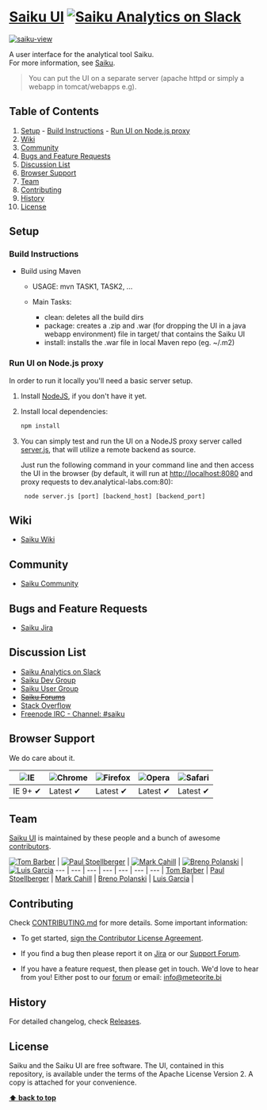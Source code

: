 # [Saiku UI](http://www.meteorite.bi) [![Saiku Analytics on Slack](http://chat.meteorite.bi/badge.svg)](http://chat.meteorite.bi/)

[![saiku-view](http://www.meteorite.bi/images/chart1.jpg)](http://demo.saikuanalytics.com)

A user interface for the analytical tool Saiku. <br />
For more information, see [Saiku](http://www.meteorite.bi).

> You can put the UI on a separate server (apache httpd or simply a webapp in tomcat/webapps e.g).

## Table of Contents
  1. [Setup](#setup)
  	- [Build Instructions](#build-instructions)
  	- [Run UI on Node.js proxy](#run-ui-on-nodejs-proxy)
  3. [Wiki](#wiki)
  4. [Community](#community)
  5. [Bugs and Feature Requests](#bugs-and-feature-requests)
  6. [Discussion List](#discussion-list)
  7. [Browser Support](#browser-support)
  8. [Team](#team)
  9. [Contributing](#contributing)
  10. [History](#history)
  11. [License](#license)

## Setup

### Build Instructions

* Build using Maven

	- USAGE: mvn TASK1, TASK2, ...
	
	- Main Tasks:
	
		+ clean: deletes all the build dirs
		+ package: creates a .zip and .war (for dropping the UI in a java webapp environment) file in target/ that contains the Saiku UI
		+ install: installs the .war file in local Maven repo (eg. ~/.m2)

### Run UI on Node.js proxy

In order to run it locally you'll need a basic server setup.

1. Install [NodeJS](http://nodejs.org/download/), if you don't have it yet.
2. Install local dependencies:

	```sh
	npm install
	```
3. You can simply test and run the UI on a NodeJS proxy server called [server.js](https://github.com/OSBI/saiku-ui/blob/master/server.js), that will utilize a remote backend as source.

	Just run the following command in your command line and then access the UI in
	the browser (by default, it will run at [http://localhost:8080](http://localhost:8080) and proxy requests to dev.analytical-labs.com:80):

		node server.js [port] [backend_host] [backend_port]

## Wiki

* [Saiku Wiki](http://wiki.meteorite.bi/display/SAIK/Saiku)

## Community

* [Saiku Community](http://community.meteorite.bi/)

## Bugs and Feature Requests

* [Saiku Jira](http://jira.meteorite.bi/)

## Discussion List

* [Saiku Analytics on Slack](http://chat.meteorite.bi/)
* [Saiku Dev Group](https://groups.google.com/a/saiku.meteorite.bi/forum/#!forum/dev)
* [Saiku User Group](https://groups.google.com/a/saiku.meteorite.bi/forum/#!forum/user)
* [<strike>Saiku Forums</strike>](http://forums.meteorite.bi/)
* [Stack Overflow](http://stackoverflow.com/questions/tagged/saiku)
* [Freenode IRC - Channel: #saiku](http://irc.lc/freenode/%23saiku/t4nk@)

## Browser Support

We do care about it.

![IE](https://raw.github.com/alrra/browser-logos/master/internet-explorer/internet-explorer_48x48.png) | ![Chrome](https://raw.github.com/alrra/browser-logos/master/chrome/chrome_48x48.png) | ![Firefox](https://raw.github.com/alrra/browser-logos/master/firefox/firefox_48x48.png) | ![Opera](https://raw.github.com/alrra/browser-logos/master/opera/opera_48x48.png) | ![Safari](https://raw.github.com/alrra/browser-logos/master/safari/safari_48x48.png)
--- | --- | --- | --- | --- |
IE 9+ ✔ | Latest ✔ | Latest ✔ | Latest ✔ | Latest ✔ |

## Team

[Saiku UI](http://www.meteorite.bi) is maintained by these people and a bunch of awesome [contributors](https://github.com/OSBI/saiku-ui/graphs/contributors).

[![Tom Barber](https://avatars0.githubusercontent.com/u/103544?v=2&s=70)](https://github.com/buggtb) | [![Paul Stoellberger](https://avatars3.githubusercontent.com/u/454645?v=2&s=70)](https://github.com/pstoellberger) | [![Mark Cahill](https://avatars3.githubusercontent.com/u/200365?v=2&s=70)](https://github.com/thinkjson) | [![Breno Polanski](https://avatars1.githubusercontent.com/u/1894191?v=2&s=70)](https://github.com/brenopolanski) | [![Luis Garcia](https://avatars2.githubusercontent.com/u/2557898?v=2&s=70)](https://github.com/PeterFalken) 
--- | --- | --- | --- | --- | --- | --- |
[Tom Barber](https://github.com/buggtb) | [Paul Stoellberger](https://github.com/pstoellberger) | [Mark Cahill](https://github.com/thinkjson) | [Breno Polanski](https://github.com/brenopolanski) | [Luis Garcia](https://github.com/PeterFalken) |

## Contributing

Check [CONTRIBUTING.md](https://github.com/OSBI/saiku-ui/blob/master/CONTRIBUTING.md#contributing) for more details. Some important information:

* To get started, [sign the Contributor License Agreement](https://www.clahub.com/agreements/OSBI/saiku-ui).

* If you find a bug then please report it on [Jira](http://jira.meteorite.bi/secure/Dashboard.jspa) or our [Support Forum](http://forums.meteorite.bi/).

* If you have a feature request, then please get in touch. We'd love to hear from you! Either post to our [forum](http://forums.meteorite.bi/t/saiku-3-and-beyond/9) or email: [info@meteorite.bi](mailto:info@meteorite.bi)

## History

For detailed changelog, check [Releases](https://github.com/OSBI/saiku-ui/releases).

## License

Saiku and the Saiku UI are free software. The UI, contained in this repository,
is available under the terms of the Apache License Version 2. A copy is attached for your convenience.

**[⬆ back to top](#table-of-contents)**

